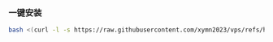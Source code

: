 ### 一键安装

```bash
bash <(curl -l -s https://raw.githubusercontent.com/xymn2023/vps/refs/heads/main/vps.sh)
```

